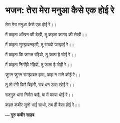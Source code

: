 # भजन: तेरा मेरा मनुआ कैसे एक होई रे

तेरा मेरा मनुआ कैसे एक होई रे।।

मैं कहता आँखन की देखी, तू कहता कागद की लेखी।।

मैं कहता सुरझावनहारी, तू राख्यो उरझाई रे।।

मैं कहता कि जागत रहियो, तू जाता है सोई रे।।

मैं कहता निर्मोही रहियो, तू जाता है मोही रे।।

जुगन जुगन समझावत हारा, कहा न माने कोई रे।।

तू तो रंगी फिरै बिहंगी, सब धन डारा खोई रे।।

सदगुरु धारा निर्मल बाहै, बा में काया धोई रे।।

कहत कबीर सुनो भाई साधो, तब ही वैसा होई रे।।

**— गुरु कबीर साहब**
